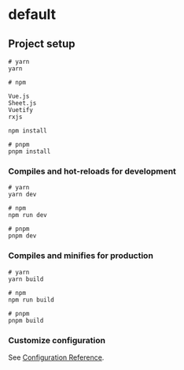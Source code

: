 # default
## Project setup

```
# yarn
yarn

# npm

Vue.js
Sheet.js
Vuetify
rxjs

npm install

# pnpm
pnpm install
```
### Compiles and hot-reloads for development

```
# yarn
yarn dev

# npm
npm run dev

# pnpm
pnpm dev
```

### Compiles and minifies for production

```
# yarn
yarn build

# npm
npm run build

# pnpm
pnpm build
```

### Customize configuration

See [Configuration Reference](https://vitejs.dev/config/).

